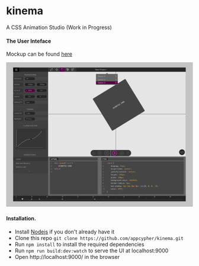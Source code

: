 # kinema
A CSS Animation Studio (Work in Progress)

#### The User Inteface
Mockup can be found [here](https://www.figma.com/file/ywemwNYU9Mll91LS8zg7p1/kinema?node-id=69%3A219)

![Kinema](media/images/kinema.png)


#### Installation.
  * Install [Nodejs](https://nodejs.org/en/download/) if you don't already have it
  * Clone this repo ```git clone https://github.com/appcypher/kinema.git```
  * Run ```npm install``` to install the required dependencies
  * Run ```npm run build:dev:watch``` to serve the UI at localhost:9000
  * Open http://localhost:9000/ in the browser
